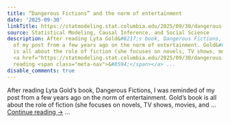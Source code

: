 ```yaml
---
title: “Dangerous Fictions” and the norm of entertainment
date: '2025-09-30'
linkTitle: https://statmodeling.stat.columbia.edu/2025/09/30/dangerous-fictions-and-the-norm-of-entertainment/
source: Statistical Modeling, Causal Inference, and Social Science
description: After reading Lyta Gold&#8217;s book, Dangerous Fictions, I was reminded
  of my post from a few years ago on the norm of entertainment. Gold&#8217;s book
  is all about the role of fiction (she focuses on novels, TV shows, movies, and &#8230;
  <a href="https://statmodeling.stat.columbia.edu/2025/09/30/dangerous-fictions-and-the-norm-of-entertainment/">Continue
  reading <span class="meta-nav">&#8594;</span></a> ...
disable_comments: true
---
```

After reading Lyta Gold&#8217;s book, Dangerous Fictions, I was reminded of my post from a few years ago on the norm of entertainment. Gold&#8217;s book is all about the role of fiction (she focuses on novels, TV shows, movies, and &#8230; <a href="https://statmodeling.stat.columbia.edu/2025/09/30/dangerous-fictions-and-the-norm-of-entertainment/">Continue reading <span class="meta-nav">&#8594;</span></a> ...
